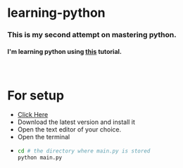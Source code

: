 # learning-python
### This is my second attempt on mastering python.
#### I'm learning python using [this](https://www.youtube.com/watch?v=VchuKL44s6E) tutorial.

<br />

# For setup

* [Click Here](https://python.org/downloads)
* Download the latest version and install it
* Open the text editor of your choice.
* Open the terminal
* ```bash
  cd # the directory where main.py is stored
  python main.py
  ```
